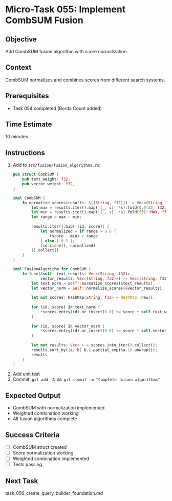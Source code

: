 # Micro-Task 055: Implement CombSUM Fusion

## Objective
Add CombSUM fusion algorithm with score normalization.

## Context
CombSUM normalizes and combines scores from different search systems.

## Prerequisites
- Task 054 completed (Borda Count added)

## Time Estimate
10 minutes

## Instructions
1. Add to `src/fusion/fusion_algorithms.rs`:
   ```rust
   pub struct CombSUM {
       pub text_weight: f32,
       pub vector_weight: f32,
   }
   
   impl CombSUM {
       fn normalize_scores(results: &[(String, f32)]) -> Vec<(String, f32)> {
           let max = results.iter().map(|(_, s)| *s).fold(0.0f32, f32::max);
           let min = results.iter().map(|(_, s)| *s).fold(f32::MAX, f32::min);
           let range = max - min;
           
           results.iter().map(|(id, score)| {
               let normalized = if range > 0.0 {
                   (score - min) / range
               } else { 0.5 };
               (id.clone(), normalized)
           }).collect()
       }
   }
   
   impl FusionAlgorithm for CombSUM {
       fn fuse(&self, text_results: Vec<(String, f32)>, 
               vector_results: Vec<(String, f32)>) -> Vec<(String, f32)> {
           let text_norm = Self::normalize_scores(&text_results);
           let vector_norm = Self::normalize_scores(&vector_results);
           
           let mut scores: HashMap<String, f32> = HashMap::new();
           
           for (id, score) in text_norm {
               *scores.entry(id).or_insert(0.0) += score * self.text_weight;
           }
           
           for (id, score) in vector_norm {
               *scores.entry(id).or_insert(0.0) += score * self.vector_weight;
           }
           
           let mut results: Vec<_> = scores.into_iter().collect();
           results.sort_by(|a, b| b.1.partial_cmp(&a.1).unwrap());
           results
       }
   }
   ```
2. Add unit test
3. Commit: `git add -A && git commit -m "Complete fusion algorithms"`

## Expected Output
- CombSUM with normalization implemented
- Weighted combination working
- All fusion algorithms complete

## Success Criteria
- [ ] CombSUM struct created
- [ ] Score normalization working
- [ ] Weighted combination implemented
- [ ] Tests passing

## Next Task
task_056_create_query_builder_foundation.md